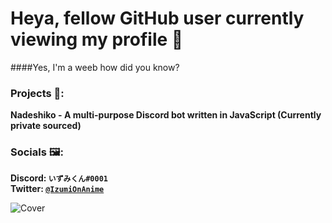 # Heya, fellow GitHub user currently viewing my profile 👋
####Yes, I'm a weeb how did you know?

### Projects 🔧:
   **Nadeshiko - A multi-purpose Discord bot written in JavaScript (Currently private sourced)**                                                                                                       
   
### Socials 🖼:
   **Discord: `いずみくん#0001`**                                                                                                                                                   
   **Twitter: [`@IzumiOnAnime`](https://twitter.com/IzumiOnAnime)**
   
![Cover](https://i.imgur.com/KsbkbLo.jpg)                                                                                                                                                                                                                                                                                                                               
